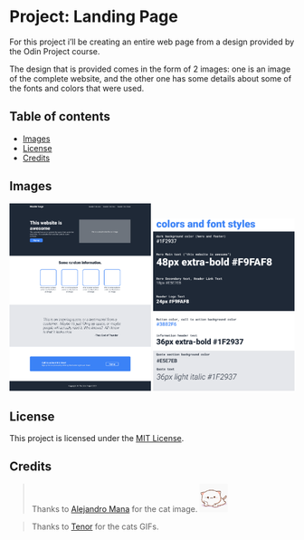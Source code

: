 # Project: Landing Page

For this project i’ll be creating an entire web page from a design provided by the Odin Project course.

The design that is provided comes in the form of 2 images: one is an image of the complete website, and the other one has some details about some of the fonts and colors that were used.

## Table of contents

- [Images](https://github.com/ChamilX/odin_landing_page?tab=readme-ov-file#images)
- [License](https://github.com/ChamilX/odin_landing_page?tab=readme-ov-file#license)
- [Credits](https://github.com/ChamilX/odin_landing_page?tab=readme-ov-file#credits)

## Images

<img src="./screenshots/01.png" alt="screenshot 1" width="250px">
<img src="./screenshots/02.png" alt="screenshot 2" width="250px">

## License

This project is licensed under the [MIT License](./LICENSE).

## Credits

> Thanks to [Alejandro Mana](https://pixabay.com/users/alejandromana-20171032/) for the cat image. <img src="./images/cat-6047457_640.png" alt="image of a cat" width="50px">

> Thanks to [Tenor](https://tenor.com/) for the cats GIFs.